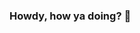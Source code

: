 ### Howdy, how ya doing? 🙌

<!--
**Chebon-breezy/chebon-breezy** is a ✨ _special_ ✨ repository because its `README.md` (this file) appears on your GitHub profile.


<h1 align="center">Hi 👋, I'm Felix Jumason</h1>
<h3 align="center">A passionate frontend developer from Kenya</h3>

<p align="left"> <img src="https://komarev.com/ghpvc/?username=blackie360&label=Profile%20views&color=0e75b6&style=flat" alt="blackie360" /> </p>

<p align="left"> <a href="https://twitter.com/360_gamerx" target="blank"><img src="https://img.shields.io/twitter/follow/360_gamerx?logo=twitter&style=for-the-badge" alt="360_gamerx" /></a> </p>

- 🔭 I’m currently working on **react js**

- 🌱 I’m currently learning **google cyber security**

- 👯 I’m looking to collaborate on **front end projects**

- 🤝 I’m looking for help with **next js**

- 👨‍💻 All of my projects are available at [https://felix-jumason.vercel.app/](https://felix-jumason.vercel.app/)

- 💬 Ask me about **react js**

- 📫 How to reach me **felixkent360@gmail.com**

- ⚡ Fun fact **The term "bug" originates from a real insect: The term "bug" in programming comes from an incident in 1947 when a moth was found inside a computer relay at Harvard University.**

<h3 align="left">Connect with me:</h3>
<p align="left">
<a href="https://dev.to/blackhat360" target="blank"><img align="center" src="https://raw.githubusercontent.com/rahuldkjain/github-profile-readme-generator/master/src/images/icons/Social/devto.svg" alt="blackhat360" height="30" width="40" /></a>
<a href="https://twitter.com/360_gamerx" target="blank"><img align="center" src="https://raw.githubusercontent.com/rahuldkjain/github-profile-readme-generator/master/src/images/icons/Social/twitter.svg" alt="360_gamerx" height="30" width="40" /></a>
<a href="https://linkedin.com/in/felix-jumason-9b209a243" target="blank"><img align="center" src="https://raw.githubusercontent.com/rahuldkjain/github-profile-readme-generator/master/src/images/icons/Social/linked-in-alt.svg" alt="felix-jumason-9b209a243" height="30" width="40" /></a>
<a href="https://instagram.com/p.h.el.i.x" target="blank"><img align="center" src="https://raw.githubusercontent.com/rahuldkjain/github-profile-readme-generator/master/src/images/icons/Social/instagram.svg" alt="p.h.el.i.x" height="30" width="40" /></a>
<a href="https://www.leetcode.com/blackhat360gamer" target="blank"><img align="center" src="https://raw.githubusercontent.com/rahuldkjain/github-profile-readme-generator/master/src/images/icons/Social/leet-code.svg" alt="blackhat360gamer" height="30" width="40" /></a>
</p>

<h3 align="left">Languages and Tools:</h3>
<p align="left"> <a href="https://www.cprogramming.com/" target="_blank" rel="noreferrer"> <img src="https://raw.githubusercontent.com/devicons/devicon/master/icons/c/c-original.svg" alt="c" width="40" height="40"/> </a> <a href="https://www.w3schools.com/cpp/" target="_blank" rel="noreferrer"> <img src="https://raw.githubusercontent.com/devicons/devicon/master/icons/cplusplus/cplusplus-original.svg" alt="cplusplus" width="40" height="40"/> </a> <a href="https://git-scm.com/" target="_blank" rel="noreferrer"> <img src="https://www.vectorlogo.zone/logos/git-scm/git-scm-icon.svg" alt="git" width="40" height="40"/> </a> <a href="https://heroku.com" target="_blank" rel="noreferrer"> <img src="https://www.vectorlogo.zone/logos/heroku/heroku-icon.svg" alt="heroku" width="40" height="40"/> </a> <a href="https://www.w3.org/html/" target="_blank" rel="noreferrer"> <img src="https://raw.githubusercontent.com/devicons/devicon/master/icons/html5/html5-original-wordmark.svg" alt="html5" width="40" height="40"/> </a> <a href="https://www.microsoft.com/en-us/sql-server" target="_blank" rel="noreferrer"> <img src="https://www.svgrepo.com/show/303229/microsoft-sql-server-logo.svg" alt="mssql" width="40" height="40"/> </a> <a href="https://postman.com" target="_blank" rel="noreferrer"> <img src="https://www.vectorlogo.zone/logos/getpostman/getpostman-icon.svg" alt="postman" width="40" height="40"/> </a> <a href="https://reactjs.org/" target="_blank" rel="noreferrer"> <img src="https://raw.githubusercontent.com/devicons/devicon/master/icons/react/react-original-wordmark.svg" alt="react" width="40" height="40"/> </a> <a href="https://tailwindcss.com/" target="_blank" rel="noreferrer"> <img src="https://www.vectorlogo.zone/logos/tailwindcss/tailwindcss-icon.svg" alt="tailwind" width="40" height="40"/> </a> </p>

<p><img align="left" src="https://github-readme-stats.vercel.app/api/top-langs?username=blackie360&show_icons=true&locale=en&layout=compact" alt="blackie360" /></p>

<p>&nbsp;<img align="center" src="https://github-readme-stats.vercel.app/api?username=blackie360&show_icons=true&locale=en" alt="blackie360" /></p>

<p><img align="center" src="https://github-readme-streak-stats.herokuapp.com/?user=blackie360&" alt="blackie360" /></p>
